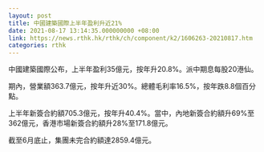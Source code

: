 ```yaml
---
layout: post
title: 中國建築國際上半年盈利升近21%
date: 2021-08-17 13:14:35.000000000 +08:00
link: https://news.rthk.hk/rthk/ch/component/k2/1606263-20210817.htm
categories: rthk
---
```


中國建築國際公布，上半年盈利35億元，按年升20.8%。派中期息每股20港仙。

期內，營業額363.7億元，按年升近30%。總體毛利率16.5%，按年跌8.8個百分點。

上半年新簽合約額705.3億元，按年升40.4%。當中，內地新簽合約額升69%至362億元，香港市場新簽合約額升28%至171.8億元。

截至6月底止，集團未完合約額達2859.4億元。
